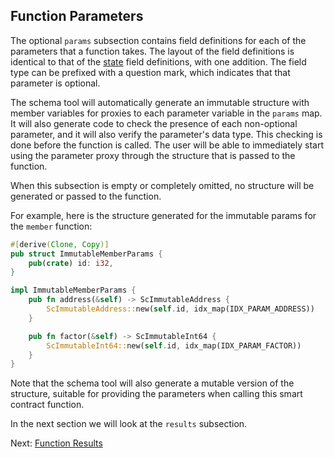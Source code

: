 ## Function Parameters

The optional `params` subsection contains field definitions for each of the parameters
that a function takes. The layout of the field definitions is identical to that of
the [state](state.md) field definitions, with one addition. The field type can be prefixed
with a question mark, which indicates that that parameter is optional.

The schema tool will automatically generate an immutable structure with member variables
for proxies to each parameter variable in the `params` map. It will also generate code to
check the presence of each non-optional parameter, and it will also verify the parameter's
data type. This checking is done before the function is called. The user will be able to
immediately start using the parameter proxy through the structure that is passed to the
function.

When this subsection is empty or completely omitted, no structure will be generated or
passed to the function.

For example, here is the structure generated for the immutable params for the `member`
function:

```rust
#[derive(Clone, Copy)]
pub struct ImmutableMemberParams {
    pub(crate) id: i32,
}

impl ImmutableMemberParams {
    pub fn address(&self) -> ScImmutableAddress {
        ScImmutableAddress::new(self.id, idx_map(IDX_PARAM_ADDRESS))
    }

    pub fn factor(&self) -> ScImmutableInt64 {
        ScImmutableInt64::new(self.id, idx_map(IDX_PARAM_FACTOR))
    }
}
```

Note that the schema tool will also generate a mutable version of the structure, suitable
for providing the parameters when calling this smart contract function.

In the next section we will look at the `results` subsection.

Next: [Function Results](results.md)

